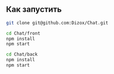 ## Как запустить

```bash
git clone git@github.com:Dizox/Chat.git

cd Chat/front
npm install
npm start

cd Chat/back
npm install
npm start

```
